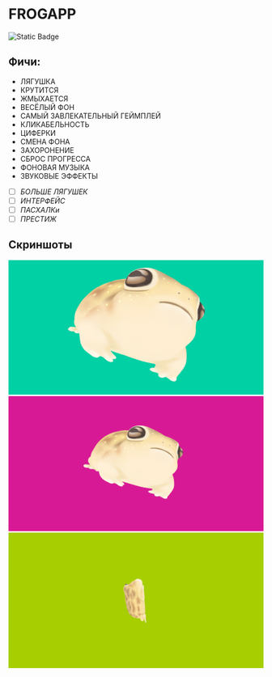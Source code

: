 # FROGAPP
![Static Badge](https://img.shields.io/badge/2025-brown?style=plastic&label=%D0%9B%D1%83%D1%87%D1%88%D0%B5%D0%B5%20%D0%B4%D0%B5%D1%80%D1%8C%D0%BC%D0%BE%20%D0%B3%D0%BE%D0%B4%D0%B0)
## Фичи:
- ЛЯГУШКА
- КРУТИТСЯ
- ЖМЫХАЕТСЯ
- ВЕСЁЛЫЙ ФОН
- САМЫЙ ЗАВЛЕКАТЕЛЬНЫЙ ГЕЙМПЛЕЙ  
- КЛИКАБЕЛЬНОСТЬ
- ЦИФЕРКИ
- СМЕНА ФОНА
- ЗАХОРОНЕНИЕ
- СБРОС ПРОГРЕССА
- ФОНОВАЯ МУЗЫКА
- ЗВУКОВЫЕ ЭФФЕКТЫ
- [ ] *БОЛЬШЕ ЛЯГУШЕК*
- [ ] *ИНТЕРФЕЙС*
- [ ] *ПАСХАЛКи*
- [ ] *ПРЕСТИЖ*

## Скриншоты
![FROG 1](docs/1.png)
![FROG 2](docs/2.png)
![FROG 3](docs/3.png)
